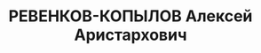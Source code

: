 ---
title: РЕВЕНКОВ-КОПЫЛОВ Алексей Аристархович
description: "1908 року народження, с. Слобода Михайлівка Михайлівського району Сталінградської\
  \ області, росіянин, освіта вища, безпартійний. Начальник термічного відділу машзаводу\
  \ ім. Сталіна. Проживав: м. Краматорськ Донецької області, 16-а дільниця, буд. №\
  \ 6, кв. 12. \n  Заарештований 5 червня 1937 року. Виїзною сесією військової колегії\
  \ Верховного Суду у м. Київі 29 жовтня 1937 року засуджений до розстрілу з конфіскацією\
  \ майна. Вирок приведений до виконання 30 жовтня 1937 року у м. Київі. \n  Реабілітований\
  \ у 1960 році."
---